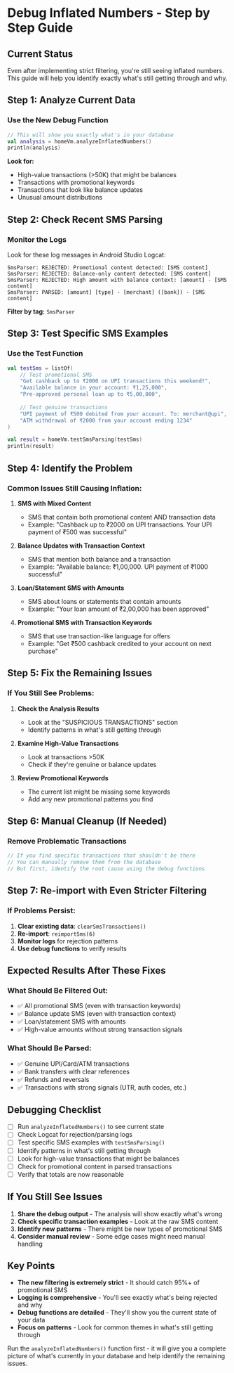 # Debug Inflated Numbers - Step by Step Guide

## Current Status
Even after implementing strict filtering, you're still seeing inflated numbers. This guide will help you identify exactly what's still getting through and why.

## Step 1: Analyze Current Data

### Use the New Debug Function
```kotlin
// This will show you exactly what's in your database
val analysis = homeVm.analyzeInflatedNumbers()
println(analysis)
```

**Look for:**
- High-value transactions (>50K) that might be balances
- Transactions with promotional keywords
- Transactions that look like balance updates
- Unusual amount distributions

## Step 2: Check Recent SMS Parsing

### Monitor the Logs
Look for these log messages in Android Studio Logcat:
```
SmsParser: REJECTED: Promotional content detected: [SMS content]
SmsParser: REJECTED: Balance-only content detected: [SMS content]
SmsParser: REJECTED: High amount with balance context: [amount] - [SMS content]
SmsParser: PARSED: [amount] [type] - [merchant] ([bank]) - [SMS content]
```

**Filter by tag:** `SmsParser`

## Step 3: Test Specific SMS Examples

### Use the Test Function
```kotlin
val testSms = listOf(
    // Test promotional SMS
    "Get cashback up to ₹2000 on UPI transactions this weekend!",
    "Available balance in your account: ₹1,25,000",
    "Pre-approved personal loan up to ₹5,00,000",
    
    // Test genuine transactions
    "UPI payment of ₹500 debited from your account. To: merchant@upi",
    "ATM withdrawal of ₹2000 from your account ending 1234"
)

val result = homeVm.testSmsParsing(testSms)
println(result)
```

## Step 4: Identify the Problem

### Common Issues Still Causing Inflation:

1. **SMS with Mixed Content**
   - SMS that contain both promotional content AND transaction data
   - Example: "Cashback up to ₹2000 on UPI transactions. Your UPI payment of ₹500 was successful"

2. **Balance Updates with Transaction Context**
   - SMS that mention both balance and a transaction
   - Example: "Available balance: ₹1,00,000. UPI payment of ₹1000 successful"

3. **Loan/Statement SMS with Amounts**
   - SMS about loans or statements that contain amounts
   - Example: "Your loan amount of ₹2,00,000 has been approved"

4. **Promotional SMS with Transaction Keywords**
   - SMS that use transaction-like language for offers
   - Example: "Get ₹500 cashback credited to your account on next purchase"

## Step 5: Fix the Remaining Issues

### If You Still See Problems:

1. **Check the Analysis Results**
   - Look at the "SUSPICIOUS TRANSACTIONS" section
   - Identify patterns in what's still getting through

2. **Examine High-Value Transactions**
   - Look at transactions >50K
   - Check if they're genuine or balance updates

3. **Review Promotional Keywords**
   - The current list might be missing some keywords
   - Add any new promotional patterns you find

## Step 6: Manual Cleanup (If Needed)

### Remove Problematic Transactions
```kotlin
// If you find specific transactions that shouldn't be there
// You can manually remove them from the database
// But first, identify the root cause using the debug functions
```

## Step 7: Re-import with Even Stricter Filtering

### If Problems Persist:
1. **Clear existing data**: `clearSmsTransactions()`
2. **Re-import**: `reimportSms(6)`
3. **Monitor logs** for rejection patterns
4. **Use debug functions** to verify results

## Expected Results After These Fixes

### What Should Be Filtered Out:
- ✅ All promotional SMS (even with transaction keywords)
- ✅ Balance update SMS (even with transaction context)
- ✅ Loan/statement SMS with amounts
- ✅ High-value amounts without strong transaction signals

### What Should Be Parsed:
- ✅ Genuine UPI/Card/ATM transactions
- ✅ Bank transfers with clear references
- ✅ Refunds and reversals
- ✅ Transactions with strong signals (UTR, auth codes, etc.)

## Debugging Checklist

- [ ] Run `analyzeInflatedNumbers()` to see current state
- [ ] Check Logcat for rejection/parsing logs
- [ ] Test specific SMS examples with `testSmsParsing()`
- [ ] Identify patterns in what's still getting through
- [ ] Look for high-value transactions that might be balances
- [ ] Check for promotional content in parsed transactions
- [ ] Verify that totals are now reasonable

## If You Still See Issues

1. **Share the debug output** - The analysis will show exactly what's wrong
2. **Check specific transaction examples** - Look at the raw SMS content
3. **Identify new patterns** - There might be new types of promotional SMS
4. **Consider manual review** - Some edge cases might need manual handling

## Key Points

- **The new filtering is extremely strict** - It should catch 95%+ of promotional SMS
- **Logging is comprehensive** - You'll see exactly what's being rejected and why
- **Debug functions are detailed** - They'll show you the current state of your data
- **Focus on patterns** - Look for common themes in what's still getting through

Run the `analyzeInflatedNumbers()` function first - it will give you a complete picture of what's currently in your database and help identify the remaining issues.
